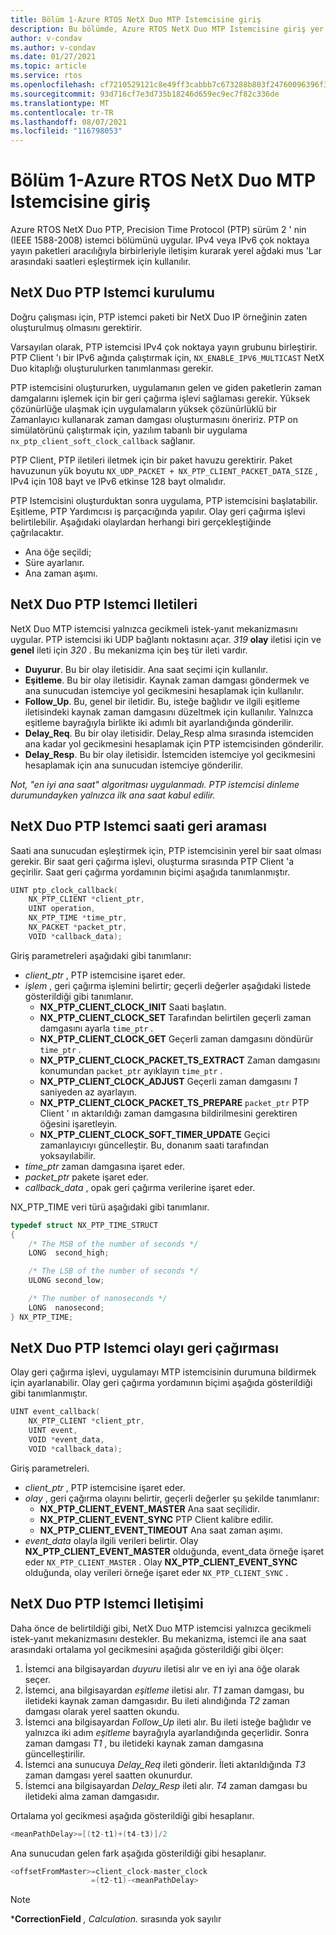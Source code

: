 ```yaml
---
title: Bölüm 1-Azure RTOS NetX Duo MTP Istemcisine giriş
description: Bu bölümde, Azure RTOS NetX Duo MTP Istemcisine giriş yer almaktadır.
author: v-condav
ms.author: v-condav
ms.date: 01/27/2021
ms.topic: article
ms.service: rtos
ms.openlocfilehash: cf7210529121c8e49ff3cabbb7c673288b803f24760096396f32f33d4a9fb7e6
ms.sourcegitcommit: 93d716cf7e3d735b18246d659ec9ec7f82c336de
ms.translationtype: MT
ms.contentlocale: tr-TR
ms.lasthandoff: 08/07/2021
ms.locfileid: "116798053"
---
```

# <a name="chapter-1---introduction-to-azure-rtos-netx-duo-ptp-client"></a>Bölüm 1-Azure RTOS NetX Duo MTP Istemcisine giriş

Azure RTOS NetX Duo PTP, Precision Time Protocol (PTP) sürüm 2 ' nin (IEEE 1588-2008) istemci bölümünü uygular. IPv4 veya IPv6 çok noktaya yayın paketleri aracılığıyla birbirleriyle iletişim kurarak yerel ağdaki mus 'Lar arasındaki saatleri eşleştirmek için kullanılır.

## <a name="netx-duo-ptp-client-setup"></a>NetX Duo PTP Istemci kurulumu

Doğru çalışması için, PTP istemci paketi bir NetX Duo IP örneğinin zaten oluşturulmuş olmasını gerektirir.

Varsayılan olarak, PTP istemcisi IPv4 çok noktaya yayın grubunu birleştirir. PTP Client 'ı bir IPv6 ağında çalıştırmak için, `NX_ENABLE_IPV6_MULTICAST` NetX Duo kitaplığı oluşturulurken tanımlanması gerekir.

PTP istemcisini oluştururken, uygulamanın gelen ve giden paketlerin zaman damgalarını işlemek için bir geri çağırma işlevi sağlaması gerekir. Yüksek çözünürlüğe ulaşmak için uygulamaların yüksek çözünürlüklü bir Zamanlayıcı kullanarak zaman damgası oluşturmasını öneririz. PTP on simülatörünü çalıştırmak için, yazılım tabanlı bir uygulama `nx_ptp_client_soft_clock_callback` sağlanır.

PTP Client, PTP iletileri iletmek için bir paket havuzu gerektirir. Paket havuzunun yük boyutu `NX_UDP_PACKET + NX_PTP_CLIENT_PACKET_DATA_SIZE` , IPv4 için 108 bayt ve IPv6 etkinse 128 bayt olmalıdır.

PTP Istemcisini oluşturduktan sonra uygulama, PTP istemcisini başlatabilir. Eşitleme, PTP Yardımcısı iş parçacığında yapılır. Olay geri çağırma işlevi belirtilebilir. Aşağıdaki olaylardan herhangi biri gerçekleştiğinde çağrılacaktır.
* Ana öğe seçildi; 
* Süre ayarlanır.
* Ana zaman aşımı.

## <a name="netx-duo-ptp-client-messages"></a>NetX Duo PTP Istemci Iletileri

NetX Duo MTP istemcisi yalnızca gecikmeli istek-yanıt mekanizmasını uygular. PTP istemcisi iki UDP bağlantı noktasını açar. *319* **olay** iletisi için ve **genel** ileti için *320* . Bu mekanizma için beş tür ileti vardır.

* **Duyurur**. Bu bir olay iletisidir. Ana saat seçimi için kullanılır.
* **Eşitleme**. Bu bir olay iletisidir. Kaynak zaman damgası göndermek ve ana sunucudan istemciye yol gecikmesini hesaplamak için kullanılır.
* **Follow_Up**. Bu, genel bir iletidir. Bu, isteğe bağlıdır ve ilgili eşitleme iletisindeki kaynak zaman damgasını düzeltmek için kullanılır. Yalnızca eşitleme bayrağıyla birlikte iki adımlı bit ayarlandığında gönderilir.
* **Delay_Req**. Bu bir olay iletisidir. Delay_Resp alma sırasında istemciden ana kadar yol gecikmesini hesaplamak için PTP istemcisinden gönderilir.
* **Delay_Resp**. Bu bir olay iletisidir. İstemciden istemciye yol gecikmesini hesaplamak için ana sunucudan istemciye gönderilir.

*Not, "en iyi ana saat" algoritması uygulanmadı. PTP istemcisi dinleme durumundayken yalnızca ilk ana saat kabul edilir.*

## <a name="netx-duo-ptp-client-clock-callback"></a>NetX Duo PTP Istemci saati geri araması
Saati ana sunucudan eşleştirmek için, PTP istemcisinin yerel bir saat olması gerekir. Bir saat geri çağırma işlevi, oluşturma sırasında PTP Client 'a geçirilir. Saat geri çağırma yordamının biçimi aşağıda tanımlanmıştır.
```C
UINT ptp_clock_callback(
    NX_PTP_CLIENT *client_ptr, 
    UINT operation,
    NX_PTP_TIME *time_ptr, 
    NX_PACKET *packet_ptr,
    VOID *callback_data);
```
Giriş parametreleri aşağıdaki gibi tanımlanır:
* *client_ptr* , PTP istemcisine işaret eder.
* *işlem* , geri çağırma işlemini belirtir; geçerli değerler aşağıdaki listede gösterildiği gibi tanımlanır.
  * **NX_PTP_CLIENT_CLOCK_INIT** Saati başlatın.
  * **NX_PTP_CLIENT_CLOCK_SET** Tarafından belirtilen geçerli zaman damgasını ayarla `time_ptr` .
  * **NX_PTP_CLIENT_CLOCK_GET** Geçerli zaman damgasını döndürür `time_ptr` .
  * **NX_PTP_CLIENT_CLOCK_PACKET_TS_EXTRACT** Zaman damgasını konumundan `packet_ptr` ayıklayın `time_ptr` .
  * **NX_PTP_CLIENT_CLOCK_ADJUST** Geçerli zaman damgasını *1* saniyeden az ayarlayın.
  * **NX_PTP_CLIENT_CLOCK_PACKET_TS_PREPARE** `packet_ptr` PTP Client ' ın aktarıldığı zaman damgasına bildirilmesini gerektiren öğesini işaretleyin.
  * **NX_PTP_CLIENT_CLOCK_SOFT_TIMER_UPDATE** Geçici zamanlayıcıyı güncelleştir. Bu, donanım saati tarafından yoksayılabilir.
* *time_ptr* zaman damgasına işaret eder.
* *packet_ptr* pakete işaret eder.
* *callback_data* , opak geri çağırma verilerine işaret eder.

NX_PTP_TIME veri türü aşağıdaki gibi tanımlanır.
```C
typedef struct NX_PTP_TIME_STRUCT
{
    /* The MSB of the number of seconds */
    LONG  second_high;

    /* The LSB of the number of seconds */
    ULONG second_low;

    /* The number of nanoseconds */
    LONG  nanosecond;
} NX_PTP_TIME;
```

## <a name="netx-duo-ptp-client-event-callback"></a>NetX Duo PTP Istemci olayı geri çağırması
Olay geri çağırma işlevi, uygulamayı MTP istemcisinin durumuna bildirmek için ayarlanabilir. Olay geri çağırma yordamının biçimi aşağıda gösterildiği gibi tanımlanmıştır.
```C
UINT event_callback(
    NX_PTP_CLIENT *client_ptr, 
    UINT event, 
    VOID *event_data, 
    VOID *callback_data);
```
Giriş parametreleri.
* *client_ptr* , PTP istemcisine işaret eder.
* *olay* , geri çağırma olayını belirtir, geçerli değerler şu şekilde tanımlanır:
  * **NX_PTP_CLIENT_EVENT_MASTER** Ana saat seçilidir.
  * **NX_PTP_CLIENT_EVENT_SYNC** PTP Client kalibre edilir.
  * **NX_PTP_CLIENT_EVENT_TIMEOUT** Ana saat zaman aşımı.
* *event_data* olayla ilgili verileri belirtir. Olay **NX_PTP_CLIENT_EVENT_MASTER** olduğunda, event_data örneğe işaret eder `NX_PTP_CLIENT_MASTER` . Olay **NX_PTP_CLIENT_EVENT_SYNC** olduğunda, olay verileri örneğe işaret eder `NX_PTP_CLIENT_SYNC` .

## <a name="netx-duo-ptp-client-communication"></a>NetX Duo PTP Istemci Iletişimi
Daha önce de belirtildiği gibi, NetX Duo MTP istemcisi yalnızca gecikmeli istek-yanıt mekanizmasını destekler. Bu mekanizma, istemci ile ana saat arasındaki ortalama yol gecikmesini aşağıda gösterildiği gibi ölçer:
1. İstemci ana bilgisayardan *duyuru* iletisi alır ve en iyi ana öğe olarak seçer.
1. İstemci, ana bilgisayardan *eşitleme* iletisi alır. *T1* zaman damgası, bu iletideki kaynak zaman damgasıdır. Bu ileti alındığında *T2* zaman damgası olarak yerel saatten okundu.
1. İstemci ana bilgisayardan *Follow_Up* ileti alır. Bu ileti isteğe bağlıdır ve yalnızca iki adım *eşitleme* bayrağıyla ayarlandığında geçerlidir. Sonra zaman damgası *T1* , bu iletideki kaynak zaman damgasına güncelleştirilir.
1. İstemci ana sunucuya *Delay_Req* ileti gönderir. İleti aktarıldığında *T3* zaman damgası yerel saatten okunurdur.
1. İstemci ana bilgisayardan *Delay_Resp* ileti alır. *T4* zaman damgası bu iletideki alma zaman damgasıdır.

Ortalama yol gecikmesi aşağıda gösterildiği gibi hesaplanır.
```C
<meanPathDelay>=[(t2-t1)+(t4-t3)]/2
```
Ana sunucudan gelen fark aşağıda gösterildiği gibi hesaplanır.
```C
<offsetFromMaster>=client_clock-master_clock
                  =(t2-t1)-<meanPathDelay>
```

> [!NOTE]
> ***CorrectionField** _, Calculation._ sırasında yok sayılır